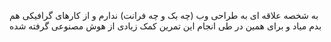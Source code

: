 به شخصه علاقه ای به طراحی وب (چه بک و چه فرانت) ندارم و از کارهای گرافیکی هم بدم میاد
و برای همین در طی انجام این تمرین کمک زیادی از هوش مصنوعی گرفته شده
